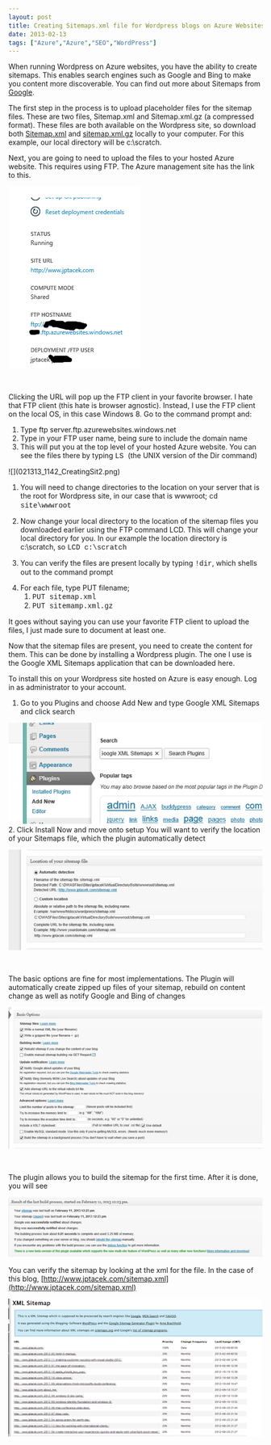 ```yaml
---
layout: post
title: Creating Sitemaps.xml file for Wordpress blogs on Azure Websites
date: 2013-02-13
tags: ["Azure","Azure","SEO","WordPress"]
---
```


When running Wordpress on Azure websites, you have the ability to create sitemaps. This enables search engines such as Google and Bing to make you content more discoverable. You can find out more about Sitemaps from [Google](http://support.google.com/webmasters/bin/answer.py?hl=en&answer=156184).

The first step in the process is to upload placeholder files for the sitemap files. These are two files, Sitemap.xml and Sitemap.xml.gz (a compressed format). These files are both available on the Wordpress site, so download both [Sitemap.xml](http://www.wp-starter.com/wp-content/uploads/sitemap/sitemap.xml) and [sitemap.xml.gz](http://www.wp-starter.com/wp-content/uploads/sitemap/sitemap.xml.gz) locally to your computer. For this example, our local directory will be c:\scratch.

Next, you are going to need to upload the files to your hosted Azure website. This requires using FTP. The Azure management site has the link to this.

![](021313_1142_CreatingSit1.png)

&nbsp;

Clicking the URL will pop up the FTP client in your favorite browser. I hate that FTP client (this hate is browser agnostic). Instead, I use the FTP client on the local OS, in this case Windows 8\. Go to the command prompt and:

1.  Type ftp server.ftp.azurewebsites.windows.net
2.  Type in your FTP user name, being sure to include the domain name
3.  This will put you at the top level of your hosted Azure website. You can see the files there by typing <span style="font-family: Courier New;">LS </span>(the UNIX version of the Dir command)<span style="font-family: Courier New;">
</span>
![](021313_1142_CreatingSit2.png)

1.  You will need to change directories to the location on your server that is the root for Wordpress site, in our case that is wwwroot; <span style="font-family: Courier New;">cd site\wwwroot</span>
2.  Now change your local directory to the location of the sitemap files you downloaded earlier using the FTP command LCD. This will change your local directory for you. In our example the location directory is c:\scratch, so <span style="font-family: Courier New;">LCD c:\scratch</span>
3.  You can verify the files are present locally by typing <span style="font-family: Courier New;">!dir</span>, which shells out to the command prompt
4.  <div>For each file, type PUT filename;</div>

    1.  <span style="font-family: Courier New;">PUT sitemap.xml</span>
    2.  <span style="font-family: Courier New;">PUT sitemamp.xml.gz
</span>
It goes without saying you can use your favorite FTP client to upload the files, I just made sure to document at least one.

Now that the sitemap files are present, you need to create the content for them. This can be done by installing a Wordpress plugin. The one I use is the Google XML Sitemaps application that can be downloaded here.

To install this on your Wordpress site hosted on Azure is easy enough. Log in as administrator to your account.

1.  <div>Go to you Plugins and choose Add New and type Google XML Sitemaps and click search</div>
![](021313_1142_CreatingSit3.png)
2.  Click Install Now and move onto setup
You will want to verify the location of your Sitemaps file, which the plugin automatically detect

![](021313_1142_CreatingSit4.png)

&nbsp;

The basic options are fine for most implementations. The Plugin will automatically create zipped up files of your sitemap, rebuild on content change as well as notify Google and Bing of changes

![](021313_1142_CreatingSit5.png)

&nbsp;

The plugin allows you to build the sitemap for the first time. After it is done, you will see

![](021313_1142_CreatingSit6.png)

You can verify the sitemap by looking at the xml for the file. In the case of this blog, [http://www.jptacek.com/sitemap.xml](http://www.jptacek.com/sitemap.xml)

![](021313_1142_CreatingSit7.png)

&nbsp;

&nbsp;